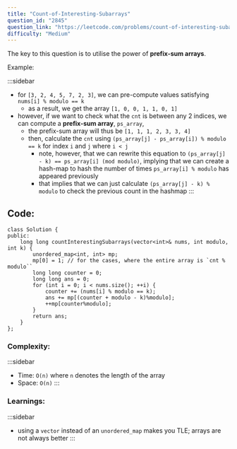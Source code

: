 ```yaml
---
title: "Count-of-Interesting-Subarrays"
question_id: "2845"
question_link: "https://leetcode.com/problems/count-of-interesting-subarrays/"
difficulty: "Medium"
---
```


The key to this question is to utilise the power of **prefix-sum arrays**.

Example:

:::sidebar
- for `[3, 2, 4, 5, 7, 2, 3]`, we can pre-compute values satisfying `nums[i] % modulo == k`
    - as a result, we get the array `[1, 0, 0, 1, 1, 0, 1]`
- however, if we want to check what the `cnt` is between any 2 indices, we can compute a **prefix-sum array**, `ps_array`, 
    - the prefix-sum array will thus be `[1, 1, 1, 2, 3, 3, 4]`
    - then, calculate the `cnt` using `(ps_array[j] - ps_array[i]) % modulo == k` for index `i` and `j` where `i < j`
        - note, however, that we can rewrite this equation to `(ps_array[j] - k) == ps_array[i] (mod modulo)`, implying that we can create a hash-map to hash the number of times `ps_array[i] % modulo` has appeared previously
        - that implies that we can just calculate `(ps_array[j] - k) % modulo` to check the previous count in the hashmap
:::

## Code<span>:</span>

```{.cpp}
class Solution {
public:
    long long countInterestingSubarrays(vector<int>& nums, int modulo, int k) {
        unordered_map<int, int> mp;
        mp[0] = 1; // for the cases, where the entire array is `cnt % modulo``
        long long counter = 0;
        long long ans = 0;
        for (int i = 0; i < nums.size(); ++i) {
            counter += (nums[i] % modulo == k);
            ans += mp[(counter + modulo - k)%modulo];
            ++mp[counter%modulo];
        }
        return ans;
    }
};
```

### Complexity<span>:</span>

:::sidebar
- Time: `O(n)` where `n` denotes the length of the array
- Space: `O(n)`
:::

### Learnings<span>:</span>

:::sidebar
- using a `vector` instead of an `unordered_map` makes you TLE; arrays are not always better
:::
